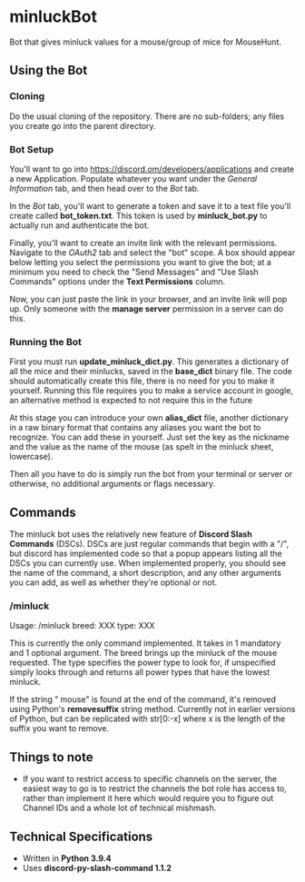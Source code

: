 # minluckBot
Bot that gives minluck values for a mouse/group of mice for MouseHunt.
## Using the Bot
### Cloning
Do the usual cloning of the repository. There are no sub-folders; any files you create go into the parent directory.
### Bot Setup
You'll want to go into https://discord.om/developers/applications and create a new Application. 
Populate whatever you want under the _General Information_ tab, and then head over to the _Bot_ tab.

In the _Bot_ tab, you'll want to generate a token and save it to a text file you'll create called **bot_token.txt**.
This token is used by **minluck_bot.py** to actually run and authenticate the bot.

Finally, you'll want to create an invite link with the relevant permissions. 
Navigate to the _OAuth2_ tab and select the "bot" scope. A box should appear below letting you select the permissions you want to give the bot; at a minimum you need to check the "Send Messages" and "Use Slash Commands" options under the **Text Permissions** column.

Now, you can just paste the link in your browser, and an invite link will pop up. Only someone with the **manage server** permission in a server can do this.
### Running the Bot
First you must run **update_minluck_dict.py**. This generates a dictionary of all the mice and their minlucks, saved in the **base_dict** binary file. 
The code should automatically create this file, there is no need for you to make it yourself. 
Running this file requires you to make a service account in google, an alternative method is expected to not require this in the future

At this stage you can introduce your own **alias_dict** file, another dictionary in a raw binary format that contains any aliases you want the bot to recognize. You can add these in yourself. Just set the key as the nickname and the value as the name of the mouse (as spelt in the minluck sheet, lowercase).

Then all you have to do is simply run the bot from your terminal or server or otherwise, no additional arguments or flags necessary.
## Commands
The minluck bot uses the relatively new feature of **Discord Slash Commands** (DSCs). DSCs are just regular commands that begin with a "/", but discord has implemented code so that a popup appears listing all the DSCs you can currently use.
When implemented properly, you should see the name of the command, a short description, and any other arguments you can add, as well as whether they're optional or not.

### /minluck
Usage: /minluck breed: XXX type: XXX

This is currently the only command implemented. It takes in 1 mandatory and 1 optional argument.
The breed brings up the minluck of the mouse requested.
The type specifies the power type to look for, if unspecified simply looks through and returns all power types that have the lowest minluck.

If the string " mouse" is found at the end of the command, it's removed using Python's **removesuffix** string method. Currently not in earlier versions of Python, but can be replicated with str[0:-x] where x is the length of the suffix you want to remove.
## Things to note
- If you want to restrict access to specific channels on the server, the easiest way to go is to restrict the channels the bot role has access to, rather than implement it here which would require you to figure out Channel IDs and a whole lot of technical mishmash.

## Technical Specifications
- Written in **Python 3.9.4**
- Uses **discord-py-slash-command 1.1.2**
